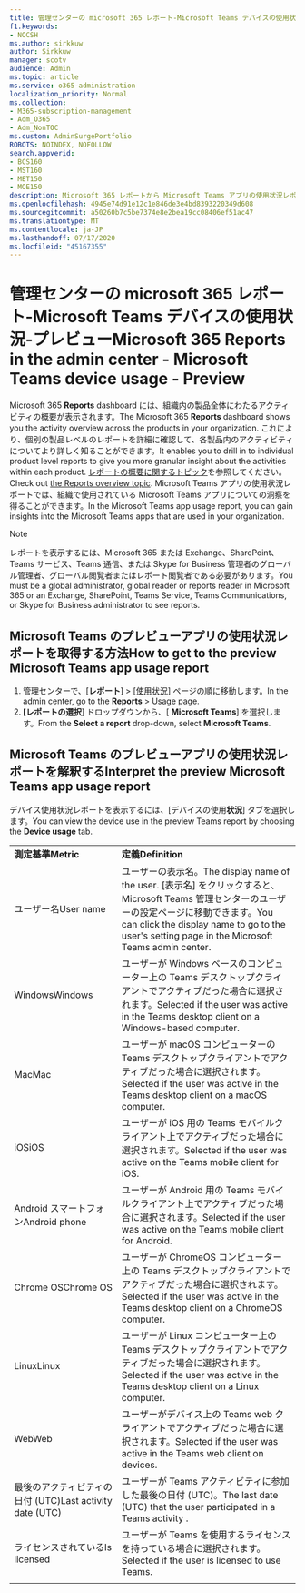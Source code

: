 ```yaml
---
title: 管理センターの microsoft 365 レポート-Microsoft Teams デバイスの使用状況-プレビュー
f1.keywords:
- NOCSH
ms.author: sirkkuw
author: Sirkkuw
manager: scotv
audience: Admin
ms.topic: article
ms.service: o365-administration
localization_priority: Normal
ms.collection:
- M365-subscription-management
- Adm_O365
- Adm_NonTOC
ms.custom: AdminSurgePortfolio
ROBOTS: NOINDEX, NOFOLLOW
search.appverid:
- BCS160
- MST160
- MET150
- MOE150
description: Microsoft 365 レポートから Microsoft Teams アプリの使用状況レポートを取得することによって、組織で使用される Microsoft Teams アプリの洞察を得ることができます。
ms.openlocfilehash: 4945e74d91e12c1e846de3e4bd8393220349d608
ms.sourcegitcommit: a50260b7c5be7374e8e2bea19cc08406ef51ac47
ms.translationtype: MT
ms.contentlocale: ja-JP
ms.lasthandoff: 07/17/2020
ms.locfileid: "45167355"
---
```

# <a name="microsoft-365-reports-in-the-admin-center---microsoft-teams-device-usage---preview"></a><span data-ttu-id="82eee-103">管理センターの microsoft 365 レポート-Microsoft Teams デバイスの使用状況-プレビュー</span><span class="sxs-lookup"><span data-stu-id="82eee-103">Microsoft 365 Reports in the admin center - Microsoft Teams device usage - Preview</span></span>

<span data-ttu-id="82eee-104">Microsoft 365 **Reports** dashboard には、組織内の製品全体にわたるアクティビティの概要が表示されます。</span><span class="sxs-lookup"><span data-stu-id="82eee-104">The Microsoft 365 **Reports** dashboard shows you the activity overview across the products in your organization.</span></span> <span data-ttu-id="82eee-105">これにより、個別の製品レベルのレポートを詳細に確認して、各製品内のアクティビティについてより詳しく知ることができます。</span><span class="sxs-lookup"><span data-stu-id="82eee-105">It enables you to drill in to individual product level reports to give you more granular insight about the activities within each product.</span></span> <span data-ttu-id="82eee-106">[レポートの概要に関するトピック](activity-reports.md)を参照してください。</span><span class="sxs-lookup"><span data-stu-id="82eee-106">Check out [the Reports overview topic](activity-reports.md).</span></span> <span data-ttu-id="82eee-107">Microsoft Teams アプリの使用状況レポートでは、組織で使用されている Microsoft Teams アプリについての洞察を得ることができます。</span><span class="sxs-lookup"><span data-stu-id="82eee-107">In the Microsoft Teams app usage report, you can gain insights into the Microsoft Teams apps that are used in your organization.</span></span>
  
> [!NOTE]
> <span data-ttu-id="82eee-108">レポートを表示するには、Microsoft 365 または Exchange、SharePoint、Teams サービス、Teams 通信、または Skype for Business 管理者のグローバル管理者、グローバル閲覧者またはレポート閲覧者である必要があります。</span><span class="sxs-lookup"><span data-stu-id="82eee-108">You must be a global administrator, global reader or reports reader in Microsoft 365 or an Exchange, SharePoint, Teams Service, Teams Communications, or Skype for Business administrator to see reports.</span></span>  
 
## <a name="how-to-get-to-the-preview-microsoft-teams-app-usage-report"></a><span data-ttu-id="82eee-109">Microsoft Teams のプレビューアプリの使用状況レポートを取得する方法</span><span class="sxs-lookup"><span data-stu-id="82eee-109">How to get to the preview Microsoft Teams app usage report</span></span>

1. <span data-ttu-id="82eee-110">管理センターで、[**レポート**] \> [<a href="https://go.microsoft.com/fwlink/p/?linkid=2074756" target="_blank">使用状況</a>] ページの順に移動します。</span><span class="sxs-lookup"><span data-stu-id="82eee-110">In the admin center, go to the **Reports** \> <a href="https://go.microsoft.com/fwlink/p/?linkid=2074756" target="_blank">Usage</a> page.</span></span> 
2. <span data-ttu-id="82eee-111">**[レポートの選択**] ドロップダウンから、[ **Microsoft Teams**] を選択します。</span><span class="sxs-lookup"><span data-stu-id="82eee-111">From the **Select a report** drop-down, select  **Microsoft Teams**.</span></span>
  
## <a name="interpret-the-preview-microsoft-teams-app-usage-report"></a><span data-ttu-id="82eee-112">Microsoft Teams のプレビューアプリの使用状況レポートを解釈する</span><span class="sxs-lookup"><span data-stu-id="82eee-112">Interpret the preview Microsoft Teams app usage report</span></span>

<span data-ttu-id="82eee-113">デバイス使用状況レポートを表示するには、[デバイスの使用**状況**] タブを選択します。</span><span class="sxs-lookup"><span data-stu-id="82eee-113">You can view the device use in the preview Teams report by choosing the **Device usage** tab.</span></span>
  
|||
|:-----|:-----|
|<span data-ttu-id="82eee-114">**測定基準**</span><span class="sxs-lookup"><span data-stu-id="82eee-114">**Metric**</span></span>|<span data-ttu-id="82eee-115">**定義**</span><span class="sxs-lookup"><span data-stu-id="82eee-115">**Definition**</span></span>|
|<span data-ttu-id="82eee-116">ユーザー名</span><span class="sxs-lookup"><span data-stu-id="82eee-116">User name</span></span>  <br/> |<span data-ttu-id="82eee-117">ユーザーの表示名。</span><span class="sxs-lookup"><span data-stu-id="82eee-117">The display name of the user.</span></span> <span data-ttu-id="82eee-118">[表示名] をクリックすると、Microsoft Teams 管理センターのユーザーの設定ページに移動できます。</span><span class="sxs-lookup"><span data-stu-id="82eee-118">You can click the display name to go to the user's setting page in the Microsoft Teams admin center.</span></span>  <br/> |
|<span data-ttu-id="82eee-119">Windows</span><span class="sxs-lookup"><span data-stu-id="82eee-119">Windows</span></span>  <br/> |<span data-ttu-id="82eee-120">ユーザーが Windows ベースのコンピューター上の Teams デスクトップクライアントでアクティブだった場合に選択されます。</span><span class="sxs-lookup"><span data-stu-id="82eee-120">Selected if the user was active in the Teams desktop client on a Windows-based computer.</span></span>  <br/> |
|<span data-ttu-id="82eee-121">Mac</span><span class="sxs-lookup"><span data-stu-id="82eee-121">Mac</span></span>  <br/> |<span data-ttu-id="82eee-122">ユーザーが macOS コンピューターの Teams デスクトップクライアントでアクティブだった場合に選択されます。</span><span class="sxs-lookup"><span data-stu-id="82eee-122">Selected if the user was active in the Teams desktop client on a macOS computer.</span></span>  <br/> |
|<span data-ttu-id="82eee-123">iOS</span><span class="sxs-lookup"><span data-stu-id="82eee-123">iOS</span></span>  <br/> |<span data-ttu-id="82eee-124">ユーザーが iOS 用の Teams モバイルクライアント上でアクティブだった場合に選択されます。</span><span class="sxs-lookup"><span data-stu-id="82eee-124">Selected if the user was active on the Teams mobile client for iOS.</span></span>  <br/> |
|<span data-ttu-id="82eee-125">Android スマートフォン</span><span class="sxs-lookup"><span data-stu-id="82eee-125">Android phone</span></span>  <br/> | <span data-ttu-id="82eee-126">ユーザーが Android 用の Teams モバイルクライアント上でアクティブだった場合に選択されます。</span><span class="sxs-lookup"><span data-stu-id="82eee-126">Selected if the user was active on the Teams mobile client for Android.</span></span>  <br/> |
|<span data-ttu-id="82eee-127">Chrome OS</span><span class="sxs-lookup"><span data-stu-id="82eee-127">Chrome OS</span></span>  <br/> |<span data-ttu-id="82eee-128">ユーザーが ChromeOS コンピューター上の Teams デスクトップクライアントでアクティブだった場合に選択されます。</span><span class="sxs-lookup"><span data-stu-id="82eee-128">Selected if the user was active in the Teams desktop client on a ChromeOS computer.</span></span>|
|<span data-ttu-id="82eee-129">Linux</span><span class="sxs-lookup"><span data-stu-id="82eee-129">Linux</span></span>  <br/> | <span data-ttu-id="82eee-130">ユーザーが Linux コンピューター上の Teams デスクトップクライアントでアクティブだった場合に選択されます。</span><span class="sxs-lookup"><span data-stu-id="82eee-130">Selected if the user was active in the Teams desktop client on a Linux computer.</span></span>  <br/> |
|<span data-ttu-id="82eee-131">Web</span><span class="sxs-lookup"><span data-stu-id="82eee-131">Web</span></span>  <br/> |<span data-ttu-id="82eee-132">ユーザーがデバイス上の Teams web クライアントでアクティブだった場合に選択されます。</span><span class="sxs-lookup"><span data-stu-id="82eee-132">Selected if the user was active in the Teams web client on devices.</span></span>|
|<span data-ttu-id="82eee-133">最後のアクティビティの日付 (UTC)</span><span class="sxs-lookup"><span data-stu-id="82eee-133">Last activity date (UTC)</span></span>  <br/> |<span data-ttu-id="82eee-134">ユーザーが Teams アクティビティに参加した最後の日付 (UTC)。</span><span class="sxs-lookup"><span data-stu-id="82eee-134">The last date (UTC) that the user participated in a Teams activity .</span></span>  <br/> |
|<span data-ttu-id="82eee-135">ライセンスされている</span><span class="sxs-lookup"><span data-stu-id="82eee-135">Is licensed</span></span>|<span data-ttu-id="82eee-136">ユーザーが Teams を使用するライセンスを持っている場合に選択されます。</span><span class="sxs-lookup"><span data-stu-id="82eee-136">Selected if the user is licensed to use Teams.</span></span>|
|||